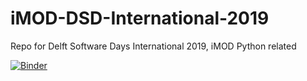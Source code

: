 # iMOD-DSD-International-2019
Repo for Delft Software Days International 2019, iMOD Python related

[![Binder](https://mybinder.org/badge_logo.svg)](https://mybinder.org/v2/gh/Deltares/iMOD-DSD-International-2019/master)
